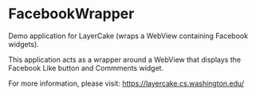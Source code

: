 FacebookWrapper
===============

Demo application for LayerCake (wraps a WebView containing Facebook widgets).

This application acts as a wrapper around a WebView that displays the Facebook Like button and Commments widget.

For more information, please visit: https://layercake.cs.washington.edu/
